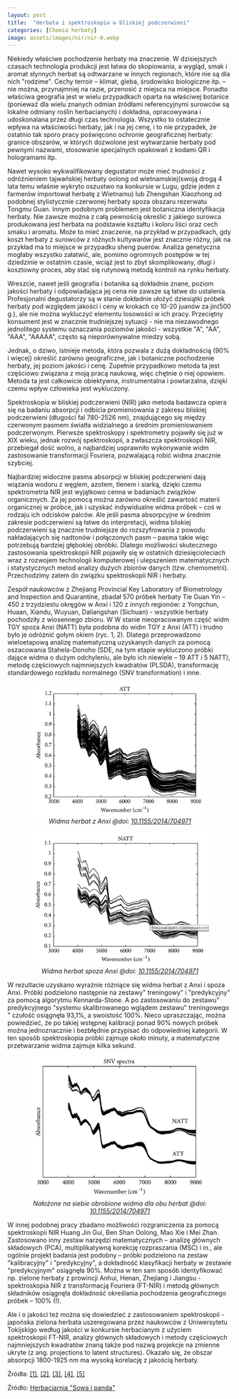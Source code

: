 ```yaml
---
layout: post
title:  "Herbata i spektroskopia w bliskiej podczerwieni"
categories: [Chemia herbaty]
image: assets/images/nir/nir-0.webp
---
```



Niekiedy właściwe pochodzenie herbaty ma znaczenie. W dzisiejszych czasach technologia produkcji jest łatwa do skopiowania, a wygląd, smak i aromat słynnych herbat są odtwarzane w innych regionach, które nie są dla nich "rodzime". Cechy terroir – klimat, gleba, środowisko biologiczne itp. – nie można, przynajmniej na razie, przenosić z miejsca na miejsce. Ponadto właściwa geografia jest w wielu przypadkach oparta na właściwej botanice (ponieważ dla wielu znanych odmian źródłami referencyjnymi surowców są lokalne odmiany roślin herbacianych) i dokładna, opracowywana i udoskonalana przez długi czas technologia. Wszystko to ostatecznie wpływa na właściwości herbaty, jak i na jej cenę, i to nie przypadek, że ostatnio tak sporo pracy poświęcono ochronie geograficznej herbaty: granice obszarów, w których dozwolone jest wytwarzanie herbaty pod pewnymi nazwami, stosowanie specjalnych opakowań z kodami QR i hologramami itp. 

Nawet wysoko wykwalifikowany degustator może mieć trudności z odróżnieniem tajwańskiej herbaty oolong od wietnamskiej(swoją drogą 4 lata temu właśnie wykryto oszustwo na konkursie w Lugu, gdzie jeden z farmerów importował herbatę z Wietnamu) lub Zhengshan Xiaozhong od podobnej stylistycznie czerwonej herbaty spoza obszaru rezerwatu Tongmu Guan.
Innym podobnym problemem jest botaniczna identyfikacja herbaty. Nie zawsze można z całą pewnością określić z jakiego surowca produkowana jest herbata na podstawie kształtu i koloru liści oraz cech smaku i aromatu. Może to mieć znaczenie, na przykład w przypadkach, gdy koszt herbaty z surowców z różnych kultywarów jest znacznie różny, jak na przykład ma to miejsce w przypadku sheng puerów. Analiza genetyczna mogłaby wszystko załatwić, ale, pomimo ogromnych postępów w tej dziedzinie w ostatnim czasie, wciąż jest to zbyt skomplikowany, długi i kosztowny proces, aby stać się rutynową metodą kontroli na rynku herbaty.

Wreszcie, nawet jeśli geografia i botanika są dokładnie znane, poziom jakości herbaty i odpowiadająca jej cena nie zawsze są łatwe do ustalenia. Profesjonalni degustatorzy są w stanie dokładnie ułożyć dziesiątki próbek herbaty pod względem jakości i ceny w krokach co 10-20 juanów za jin(500 g.), ale nie można wykluczyć elementu losowości w ich pracy. Przeciętny konsument jest  w znacznie trudniejszej sytuacji - nie ma niezawodnego jednolitego systemu oznaczania poziomów jakości - wszystkie "A", "AA", "AAA", "AAAAA", często są nieporównywalne miedzy sobą.

Jednak, o dziwo, istnieje metoda, która pozwala z dużą dokładnością (90% i więcej) określić zarówno geograficzne, jak i botaniczne pochodzenie herbaty, jej poziom jakości i cenę. Zupełnie przypadkowo metoda ta jest częściowo związana z moją pracą naukową, więc chętnie o niej opowiem. Metoda ta jest całkowicie obiektywna, instrumentalna i powtarzalna, dzięki czemu wpływ człowieka jest wykluczony.

Spektroskopia w bliskiej podczerwieni (NIR) jako metoda badawcza opiera się na badaniu absorpcji i odbicia promieniowania z zakresu bliskiej podczerwieni (długości fal 780-2526 nm), znajdującego się między czerwonym pasmem światła widzialnego a średnim promieniowaniem podczerwonym. Pierwsze spektroskopy i spektrometry pojawiły się już w XIX wieku, jednak rozwój spektroskopii, a zwłaszcza spektroskopii NIR, przebiegał dość wolno, a najbardziej usprawniło wykonywanie widm zastosowanie transformacji Fouriera, pozwalającą robić widma znacznie szybciej.  

Najbardziej widoczne pasma absorpcji w bliskiej podczerwieni dają wiązania wodoru z węglem, azotem, tlenem i siarką, dzięki czemu spektrometria NIR jest wyjątkowo cenna w badaniach związków organicznych. Za jej pomocą można zarówno określić zawartość materii organicznej w próbce, jak i uzyskać indywidualne widma próbek – coś w rodzaju ich odcisków palców. Ale jeśli pasma absorpcyjne w średnim zakresie podczerwieni są łatwe do interpretacji, widma bliskiej podczerwieni są znacznie trudniejsze do rozszyfrowania z powodu nakładających się nadtonów i połączonych pasm – pasma takie więc potrzebują bardziej głębokiej obróbki. Dlatego możliwości skutecznego zastosowania spektroskopii NIR pojawiły się w ostatnich dziesięcioleciach wraz z rozwojem technologii komputerowej i ulepszeniem matematycznych i statystycznych metod analizy dużych zbiorów danych (tzw. chemometrii). Przechodzimy zatem do związku spektroskopii NIR i herbaty.

Zespół naukowców z Zhejiang Provincial Key Laboratory of Biometrology and Inspection and Quarantine, zbadał 570 próbek herbaty Tie Guan Yin – 450 z trzydziestu okręgów w Anxi i 120 z innych regionów: z Yongchun, Huaan, Xiandu, Wuyuan, Daliangshan (Sichuan) -  wszystkie herbaty pochodziły z wiosennego zbioru. W W stanie nieopracowanym część widm TGY spoza Anxi (NATT) była podobna do widm TGY z Anxi (ATT) i trudno było je odróżnić gołym okiem (ryc. 1, 2). Dlatego przeprowadzono wieloetapową analizę matematyczną uzyskanych danych za pomocą oszacowania Stahela-Donoho (SDE, na tym etapie wykluczono próbki dające widma o dużym odchyleniu, ale było ich niewiele – 19 ATT i 5 NATT), metodę częściowych najmniejszych kwadratów (PLSDA), transformację standardowego rozkładu normalnego (SNV transformation) i inne.
<p align="center">
  <img alt="nir-1" src="/assets/images/nir/nir-1.webp" width="400">
  <br>
    <em><i>Widma herbat z Anxi @doi: <a href='https://dx.doi.org/10.1155%2F2014%2F704971'>10.1155/2014/704971</a> </i></em>
</p>

<p align="center">
  <img alt="nir-2" src="/assets/images/nir/nir-2.webp" width="400">
  <br>
    <em><i>Widma herbat spoza Anxi @doi: <a href='https://dx.doi.org/10.1155%2F2014%2F704971'>10.1155/2014/704971</a> </i></em>
</p>

W rezultacie uzyskano wyraźnie różniące się widma herbat z Anxi i spoza Anxi. Próbki podzielono następnie na zestawy" treningowy" i "predykcyjny" za pomocą algorytmu Kennarda-Stone. A po zastosowaniu do zestawu" predykcyjnego "systemu skalibrowanego wglądem zestawu" treningowego " czułość osiągnęła 93,1%, a swoistość 100%. Nieco upraszczając, można powiedzieć, że po takiej wstępnej kalibracji ponad 90% nowych próbek można jednoznacznie i bezbłędnie przypisać do odpowiedniej kategorii. W ten sposób spektroskopia próbki zajmuje około minuty, a matematyczne przetwarzanie widma zajmuje kilka sekund.

<p align="center">
  <img alt="nir-3" src="/assets/images/nir/nir-3.webp" width="400">
  <br>
    <em><i>Nałożone na siebie obrobione widma dla obu herbat @doi: <a href='https://dx.doi.org/10.1155%2F2014%2F704971'>10.1155/2014/704971</a> </i></em>
</p>

W innej podobnej pracy zbadano możliwości rozgraniczenia za pomocą spektroskopii NIR Huang Jin Gui, Ben Shan Oolong, Mao Xie i Mei Zhan. Zastosowano inny zestaw narzędzi matematycznych – analizę głównych składowych (PCA), multiplikatywną korekcję rozpraszania (MSC) i in., ale ogólnie projekt badania jest podobny – próbki podzielono na zestaw "kalibracyjny" i "predykcyjny", a dokładność klasyfikacji herbaty w zestawie "predykcyjnym" osiągnęła 90%. Można w ten sam sposób identyfikować np. zielone herbaty z prowincji Anhui, Henan, Zhejiang i Jiangsu - spektroskopia NIR z transformacją Fouriera (FT-NIR) i metodą głównych składników osiągnęła dokładność określania pochodzenia geograficznego próbek – 100% (!).

Ale i o jakości też można się dowiedzieć z zastosowaniem spektroskopii - japońska zielona herbata uszeregowana przez naukowców z Uniwersytetu Tokijskigo  według jakości w konkursie herbacianym z użyciem spektroskopii FT-NIR, analizy głównych składowych i metody częściowych najmniejszych kwadratów znaną także pod nazwą projekcje na zmienne ukryte (z ang. projections to latent structures). Okazało się, że obszar absorpcji 1800-1925 nm ma wysoką korelację z jakością herbaty.

Źródła:
[[1]](https://www.ncbi.nlm.nih.gov/pmc/articles/PMC4099165/),
[[2]](https://www.ncbi.nlm.nih.gov/pmc/articles/PMC5762236/),
[[3]](https://pubmed.ncbi.nlm.nih.gov/25208385/),
[[4]](https://pubmed.ncbi.nlm.nih.gov/19155188/),
[[5]](https://pubmed.ncbi.nlm.nih.gov/17973445/)

Źródło:
[Herbaciarnia "Sowa i panda"](https://cutt.ly/MQZDZgy)